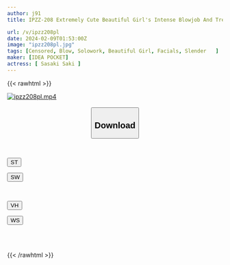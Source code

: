```yaml
---
author: j91
title: IPZZ-208 Extremely Cute Beautiful Girl's Intense Blowjob And Tremendous Facial Semen Shower Saki Sasaki

url: /v/ipzz208pl
date: 2024-02-09T01:53:00Z
image: "ipzz208pl.jpg"
tags: [Censored, Blow, Solowork, Beautiful Girl, Facials, Slender	]
maker: [IDEA POCKET]
actress: [ Sasaki Saki ]
---
```



{{< rawhtml >}}

<div class="video" data-videoid="28JGmXR287HQYq">
    <a href="javascript:;">
        <img src="/v/ipzz208pl/ipzz208pl.jpg" width="WIDTH" height="HEIGHT" alt="ipzz208pl.mp4" loading="lazy">
    </a>
</div>

<script type="text/javascript" src="https://j91.asia/asset/on-demand-st.js"></script>

<br>
  <link rel="stylesheet" href="https://j91.asia/asset/bs5.css">
  
  <center>
  <button class="btn btn-primary" type="button" data-bs-toggle="collapse" data-bs-target=".multi-collapse" aria-expanded="false" aria-controls="multiCollapseExample1 multiCollapseExample2"><h2>Download</h2></button></center>
</p>
<div class="row">
  <div class="col">
    <div class="collapse multi-collapse" id="multiCollapseExample1">
      <div class="card card-body">
	      	      <br>
<div class="buttons">  
<p><a href="https://streamtape.to/v/28JGmXR287HQYq" target="_blank"><button class="btn-hover color-3"><i class="fa fa-download"></i> ST</button></a></p>
<p><a href="https://flaswish.com/nbqzzpk71jjg" target="_blank"><button class="btn-hover color-2"><i class="fa fa-download"></i> SW</button></a></p></div>
    </div>
  </div>
</div>
  <div class="col">
    <div class="collapse multi-collapse" id="multiCollapseExample2">
      <div class="card card-body">
	      <br>
<div class="buttons">
<p><a href="javascript:;" target="_blank"><button class="btn-hover color-9"><i class="fa fa-download"></i> VH</button></a></p>
<p><a href="javascript:;" target="_blank"><button class="btn-hover color-8"><i class="fa fa-download"></i> WS</button></a></p></div>
<br><br>
      </div>
    </div>
  </div>
</div>

{{< /rawhtml >}}